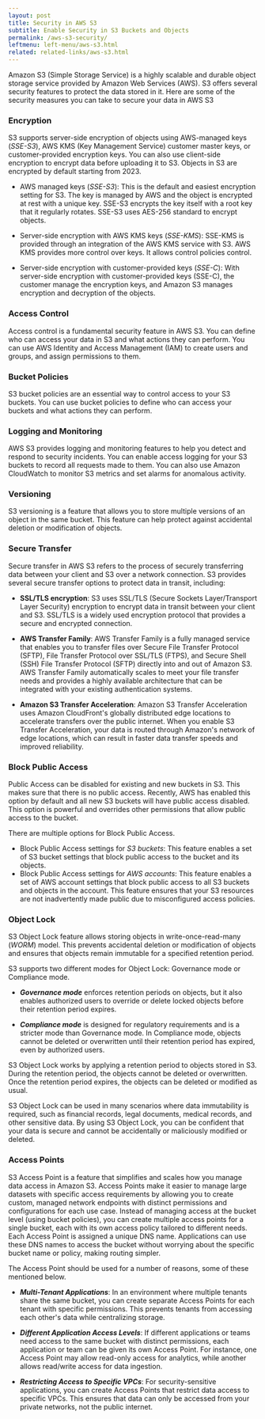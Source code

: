 ```yaml
---
layout: post
title: Security in AWS S3
subtitle: Enable Security in S3 Buckets and Objects
permalink: /aws-s3-security/
leftmenu: left-menu/aws-s3.html
related: related-links/aws-s3.html
---
```


Amazon S3 (Simple Storage Service) is a highly scalable and durable object storage service provided by Amazon Web Services (AWS). S3 offers several security features to protect the data stored in it. Here are some of the security measures you can take to secure your data in AWS S3

### Encryption

S3 supports server-side encryption of objects using AWS-managed keys (*SSE-S3*), AWS KMS (Key Management Service) customer master keys, or customer-provided encryption keys. You can also use client-side encryption to encrypt data before uploading it to S3. Objects in S3 are encrypted by default starting from 2023.

- AWS managed keys (*SSE-S3*): This is the default and easiest encryption setting for S3. The key is managed by AWS and the object is encrypted at rest with a unique key. SSE-S3 encrypts the key itself with a root key that it regularly rotates. SSE-S3 uses AES-256 standard to encrypt objects. 

- Server-side encryption with AWS KMS keys (*SSE-KMS*): SSE-KMS is provided through an integration of the AWS KMS service with S3. AWS KMS provides more control over keys. It allows control policies control. 

- Server-side encryption with customer-provided keys (*SSE-C*): With server-side encryption with customer-provided keys (SSE-C), the customer manage the encryption keys, and Amazon S3 manages encryption and decryption of the objects.
  


### Access Control

Access control is a fundamental security feature in AWS S3. You can define who can access your data in S3 and what actions they can perform. You can use AWS Identity and Access Management (IAM) to create users and groups, and assign permissions to them.
  

### Bucket Policies

S3 bucket policies are an essential way to control access to your S3 buckets. You can use bucket policies to define who can access your buckets and what actions they can perform.
  

### Logging and Monitoring 

AWS S3 provides logging and monitoring features to help you detect and respond to security incidents. You can enable access logging for your S3 buckets to record all requests made to them. You can also use Amazon CloudWatch to monitor S3 metrics and set alarms for anomalous activity.

### Versioning

S3 versioning is a feature that allows you to store multiple versions of an object in the same bucket. This feature can help protect against accidental deletion or modification of objects.

### Secure Transfer

Secure transfer in AWS S3 refers to the process of securely transferring data between your client and S3 over a network connection. S3 provides several secure transfer options to protect data in transit, including:

- **SSL/TLS encryption**: S3 uses SSL/TLS (Secure Sockets Layer/Transport Layer Security) encryption to encrypt data in transit between your client and S3. SSL/TLS is a widely used encryption protocol that provides a secure and encrypted connection.

- **AWS Transfer Family**: AWS Transfer Family is a fully managed service that enables you to transfer files over Secure File Transfer Protocol (SFTP), File Transfer Protocol over SSL/TLS (FTPS), and Secure Shell (SSH) File Transfer Protocol (SFTP) directly into and out of Amazon S3. AWS Transfer Family automatically scales to meet your file transfer needs and provides a highly available architecture that can be integrated with your existing authentication systems.

- **Amazon S3 Transfer Acceleration**: Amazon S3 Transfer Acceleration uses Amazon CloudFront's globally distributed edge locations to accelerate transfers over the public internet. When you enable S3 Transfer Acceleration, your data is routed through Amazon's network of edge locations, which can result in faster data transfer speeds and improved reliability.

### Block Public Access

Public Access can be disabled for existing and new buckets in S3. This makes sure that there is no public access. Recently, AWS has enabled this option by default and all new S3 buckets will have public access disabled. This option is powerful and overrides other permissions that allow public access to the bucket.

There are multiple options for Block Public Access.
- Block Public Access settings for *S3 buckets*: This feature enables a set of S3 bucket settings that block public access to the bucket and its objects. 
- Block Public Access settings for *AWS accounts*: This feature enables a set of AWS account settings that block public access to all S3 buckets and objects in the account. This feature ensures that your S3 resources are not inadvertently made public due to misconfigured access policies.

### Object Lock

S3 Object Lock feature allows storing objects in write-once-read-many (*WORM*) model. This prevents accidental deletion or modification of objects and ensures that objects remain immutable for a specified retention period.

S3 supports two different modes for Object Lock: Governance mode or Compliance mode.

- ***Governance mode*** enforces retention periods on objects, but it also enables authorized users to override or delete locked objects before their retention period expires.

- ***Compliance mode*** is designed for regulatory requirements and is a stricter mode than Governance mode. In Compliance mode, objects cannot be deleted or overwritten until their retention period has expired, even by authorized users.

S3 Object Lock works by applying a retention period to objects stored in S3. During the retention period, the objects cannot be deleted or overwritten. Once the retention period expires, the objects can be deleted or modified as usual.

S3 Object Lock can be used in many scenarios where data immutability is required, such as financial records, legal documents, medical records, and other sensitive data. By using S3 Object Lock, you can be confident that your data is secure and cannot be accidentally or maliciously modified or deleted.

### Access Points ###
  
S3 Access Point is a feature that simplifies and scales how you manage data access in Amazon S3. Access Points make it easier to manage large datasets with specific access requirements by allowing you to create custom, managed network endpoints with distinct permissions and configurations for each use case. Instead of managing access at the bucket level (using bucket policies), you can create multiple access points for a single bucket, each with its own access policy tailored to different needs. Each Access Point is assigned a unique DNS name. Applications can use these DNS names to access the bucket without worrying about the specific bucket name or policy, making routing simpler.
  
The Access Point should be used for a number of reasons, some of these mentioned below.
- ***Multi-Tenant Applications***: In an environment where multiple tenants share the same bucket, you can create separate Access Points for each tenant with specific permissions. This prevents tenants from accessing each other's data while centralizing storage.

- ***Different Application Access Levels***: If different applications or teams need access to the same bucket with distinct permissions, each application or team can be given its own Access Point. For instance, one Access Point may allow read-only access for analytics, while another allows read/write access for data ingestion.

- ***Restricting Access to Specific VPCs***: For security-sensitive applications, you can create Access Points that restrict data access to specific VPCs. This ensures that data can only be accessed from your private networks, not the public internet.
